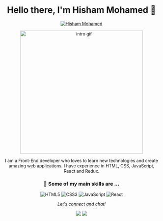 <!-- Header -->
<h1 align="center">Hello there, I'm Hisham Mohamed 👋</h1>
<!-- Social badges -->
<p align="center">
  <a href="https://www.linkedin.com/in/hishammohamed252002/" target="blank"><img src="https://img.shields.io/badge/-Hisham--Mohamed-blue?style=for-the-badge&logo=Linkedin&logoColor=white&link=https://www.linkedin.com/in/hishammohamed252002/" alt="Hisham Mohamed " /></a>
</p>

<!-- About me -->
<p align="center">
  <img src="https://media1.giphy.com/media/qgQUggAC3Pfv687qPC/giphy.gif" width="400px" alt="intro gif"/>
</p>

<p align="center">I am a Front-End developer who loves to learn new technologies and create amazing web applications. I have experience in HTML, CSS, JavaScript, React and Redux. </p>

<!-- Skills -->
<h3 align="center">🚀 Some of my main skills are ...</h3>
<p align="center">
  <img src="https://img.shields.io/badge/-HTML5-E34F26?style=flat-square&logo=html5&logoColor=white" alt="HTML5"/>
  <img src="https://img.shields.io/badge/-CSS3-1572B6?style=flat-square&logo=css3&logoColor=white" alt="CSS3"/>
  <img src="https://img.shields.io/badge/-JavaScript-F7DF1E?style=flat-square&logo=javascript&logoColor=black" alt="JavaScript"/>
  <img src="https://img.shields.io/badge/-React-61DAFB?style=flat-square&logo=react&logoColor=black" alt="React"/>
</p>

<!-- Footer -->
<p align='center'>
  <i>Let's connect and chat!</i>
  <p align='center'>
    <a href='https://hisham-portfolio-66040.web.app/' target='_blank'><img src='https://img.shields.io/badge/-Portfolio-000000?style=flat&logo=Google-Chrome&logoColor=white'/></a>
    <a href='https://www.linkedin.com/in/hishammohamed252002/' target='_blank'><img src='https://img.shields.io/badge/-LinkedIn-0077B5?style=flat&logo=Linkedin&logoColor=white'/></a>
  </p>
</p>


